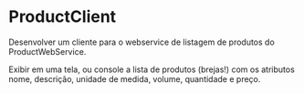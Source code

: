 ProductClient
=============

Desenvolver um cliente para o webservice de listagem de produtos do ProductWebService.

Exibir em uma tela, ou console a lista de produtos (brejas!) com os atributos nome, descrição, unidade de medida, volume, quantidade e preço. 
